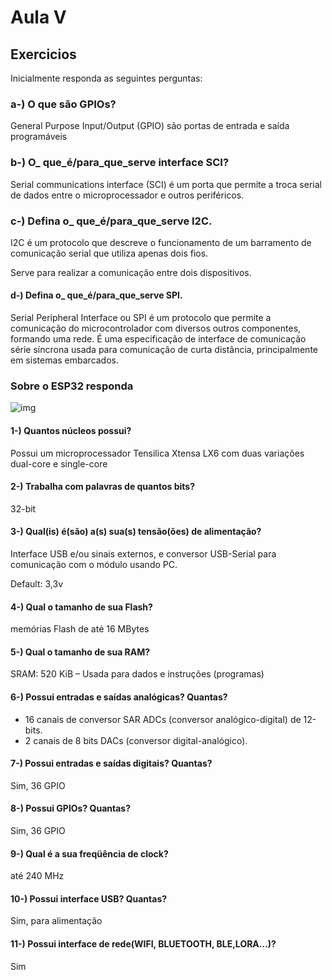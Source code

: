 # Aula V

## Exercicios

Inicialmente responda as seguintes perguntas:

### a-) O que são GPIOs?

General Purpose Input/Output (GPIO) são portas de entrada e saída programáveis

### b-) O_ que_é/para_que_serve interface SCI?

Serial communications interface (SCI) é um porta que permite a troca serial de dados entre o microprocessador e outros periféricos.

### c-) Defina o_ que_é/para_que_serve I2C.

I2C é um protocolo que descreve o funcionamento de um barramento de comunicação serial que utiliza apenas dois fios.

Serve para realizar a comunicação entre dois dispositivos.

#### d-) Defina o_ que_é/para_que_serve SPI.

Serial Peripheral Interface ou SPI é um protocolo que permite a comunicação do microcontrolador com diversos outros componentes, formando uma rede. É uma especificação de interface de comunicação série síncrona usada para comunicação de curta distância, principalmente em sistemas embarcados.

### Sobre o ESP32 responda

![img](https://uploads.filipeflop.com/2017/11/myESP32-DevKitC-pinout.png)

#### 1-) Quantos núcleos possui?

Possui um microprocessador Tensilica Xtensa LX6 com duas variações dual-core e single-core

#### 2-) Trabalha com palavras de quantos bits?

32-bit

#### 3-) Qual(is) é(são) a(s) sua(s)  tensão(ões) de alimentação?

Interface USB e/ou sinais externos, e conversor USB-Serial para comunicação com o módulo usando PC.

Default: 3,3v

#### 4-) Qual o tamanho de sua Flash?

memórias Flash de até 16 MBytes

#### 5-) Qual o tamanho de sua RAM?

SRAM: 520 KiB – Usada para dados e instruções (programas)

#### 6-) Possui entradas e saídas analógicas? Quantas?

- 16 canais de conversor SAR ADCs (conversor analógico-digital) de 12-bits.
- 2 canais de 8 bits DACs (conversor digital-analógico).

#### 7-) Possui entradas e saídas digitais? Quantas?

Sim, 36 GPIO

#### 8-) Possui GPIOs? Quantas?

Sim, 36 GPIO

#### 9-) Qual é a sua freqüência de clock?

até 240 MHz

#### 10-) Possui interface USB? Quantas?

Sim, para alimentação

#### 11-) Possui interface de rede(WIFI, BLUETOOTH, BLE,LORA...)?

Sim
